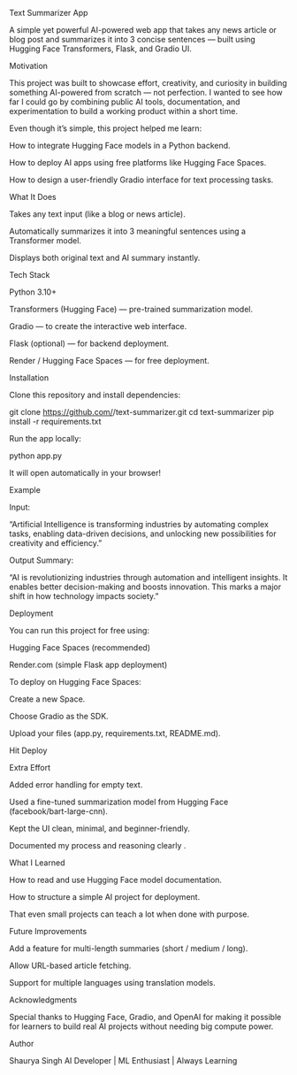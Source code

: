Text Summarizer App

A simple yet powerful AI-powered web app that takes any news article or blog post and summarizes it into 3 concise sentences — built using Hugging Face Transformers, Flask, and Gradio UI.

 Motivation

This project was built to showcase effort, creativity, and curiosity in building something AI-powered from scratch — not perfection. I wanted to see how far I could go by combining public AI tools, documentation, and experimentation to build a working product within a short time.

Even though it’s simple, this project helped me learn:

How to integrate Hugging Face models in a Python backend.

How to deploy AI apps using free platforms like Hugging Face Spaces.

How to design a user-friendly Gradio interface for text processing tasks.

 What It Does

Takes any text input (like a blog or news article).

Automatically summarizes it into 3 meaningful sentences using a Transformer model.

Displays both original text and AI summary instantly.

 Tech Stack

Python 3.10+

Transformers (Hugging Face) — pre-trained summarization model.

Gradio — to create the interactive web interface.

Flask (optional) — for backend deployment.

Render / Hugging Face Spaces — for free deployment.

 Installation

Clone this repository and install dependencies:

git clone https://github.com/<your-username>/text-summarizer.git
cd text-summarizer
pip install -r requirements.txt


Run the app locally:

python app.py


It will open automatically in your browser! 

 Example

Input:

“Artificial Intelligence is transforming industries by automating complex tasks, enabling data-driven decisions, and unlocking new possibilities for creativity and efficiency.”

Output Summary:

“AI is revolutionizing industries through automation and intelligent insights. It enables better decision-making and boosts innovation. This marks a major shift in how technology impacts society.”

 Deployment

You can run this project for free using:

Hugging Face Spaces
 (recommended)

Render.com (simple Flask app deployment)

To deploy on Hugging Face Spaces:

Create a new Space.

Choose Gradio as the SDK.

Upload your files (app.py, requirements.txt, README.md).

Hit Deploy 

 Extra Effort

Added error handling for empty text.

Used a fine-tuned summarization model from Hugging Face (facebook/bart-large-cnn).

Kept the UI clean, minimal, and beginner-friendly.

Documented my process and reasoning clearly .

 What I Learned

How to read and use Hugging Face model documentation.

How to structure a simple AI project for deployment.

That even small projects can teach a lot when done with purpose.

Future Improvements

Add a feature for multi-length summaries (short / medium / long).

Allow URL-based article fetching.

Support for multiple languages using translation models.

 Acknowledgments

Special thanks to Hugging Face, Gradio, and OpenAI for making it possible for learners to build real AI projects without needing big compute power.

 Author

Shaurya Singh
AI Developer | ML Enthusiast | Always Learning
